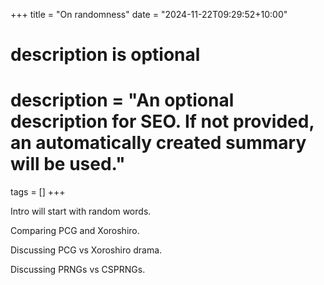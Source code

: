 +++
title = "On randomness"
date = "2024-11-22T09:29:52+10:00"

#
# description is optional
#
# description = "An optional description for SEO. If not provided, an automatically created summary will be used."

tags = []
+++

Intro will start with random words.

Comparing PCG and Xoroshiro.

Discussing PCG vs Xoroshiro drama.

Discussing PRNGs vs CSPRNGs.
